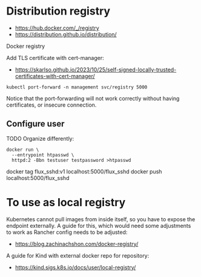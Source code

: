 # Distribution registry

- https://hub.docker.com/_/registry
- https://distribution.github.io/distribution/

Docker registry

Add TLS certificate with cert-manager:
- https://skarlso.github.io/2023/10/25/self-signed-locally-trusted-certificates-with-cert-manager/


```shell
kubectl port-forward -n management svc/registry 5000
```

Notice that the port-forwarding will not work correctly without having
certificates, or insecure connection.

## Configure user

TODO Organize differently:

```shell
docker run \
  --entrypoint htpasswd \
  httpd:2 -Bbn testuser testpassword >htpasswd
  ```

docker tag flux_sshd:v1 localhost:5000/flux_sshd
docker push localhost:5000/flux_sshd 

# To use as local registry

Kubernetes cannot pull images from inside itself, so you have to 
expose the endpoint externally. A guide for this, which would need some
adjustments to work as Rancher config needs to be adjusted:
- https://blog.zachinachshon.com/docker-registry/

A guide for Kind with external docker repo for repository:
- https://kind.sigs.k8s.io/docs/user/local-registry/